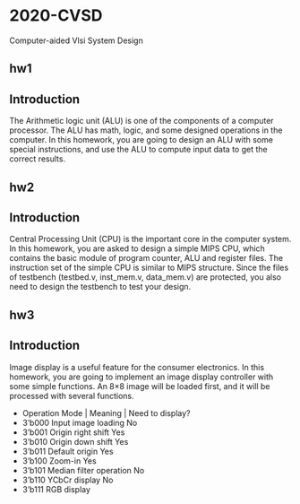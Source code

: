 # 2020-CVSD
Computer-aided Vlsi System Design


## hw1
Introduction
---
The Arithmetic logic unit (ALU) is one of the components of a computer processor.
The ALU has math, logic, and some designed operations in the computer. In this
homework, you are going to design an ALU with some special instructions, and use the
ALU to compute input data to get the correct results.


## hw2
Introduction
---
Central Processing Unit (CPU) is the important core in the computer system. In
this homework, you are asked to design a simple MIPS CPU, which contains the basic
module of program counter, ALU and register files. The instruction set of the simple
CPU is similar to MIPS structure. Since the files of testbench (testbed.v, inst_mem.v,
data_mem.v) are protected, you also need to design the testbench to test your design.

## hw3
Introduction
---
Image display is a useful feature for the consumer electronics. In this homework,
you are going to implement an image display controller with some simple functions.
An 8×8 image will be loaded first, and it will be processed with several functions.
  - Operation Mode | Meaning | Need to display?
  - 3’b000 Input image loading No
  - 3’b001 Origin right shift Yes
  - 3’b010 Origin down shift Yes
  - 3’b011 Default origin Yes
  - 3’b100 Zoom-in Yes
  - 3’b101 Median filter operation No
  - 3’b110 YCbCr display No
  - 3’b111 RGB display
